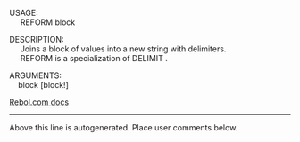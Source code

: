 USAGE:  
&nbsp;&nbsp;&nbsp;&nbsp;&nbsp;REFORM&nbsp;block&nbsp;  
  
DESCRIPTION:  
&nbsp;&nbsp;&nbsp;&nbsp;&nbsp;Joins&nbsp;a&nbsp;block&nbsp;of&nbsp;values&nbsp;into&nbsp;a&nbsp;new&nbsp;string&nbsp;with&nbsp;delimiters.  
&nbsp;&nbsp;&nbsp;&nbsp;&nbsp;REFORM&nbsp;is&nbsp;a&nbsp;specialization&nbsp;of&nbsp;DELIMIT&nbsp;.  
  
ARGUMENTS:  
&nbsp;&nbsp;&nbsp;&nbsp;block&nbsp;[block!]  

[Rebol.com docs](http://www.rebol.com/r3/docs/functions/reform.html)
___
Above this line is autogenerated. Place user comments below.